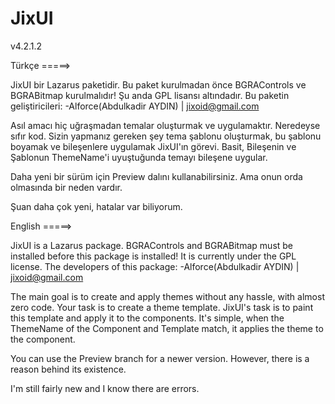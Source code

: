# JixUI
v4.2.1.2

Türkçe =====>

JixUI bir Lazarus paketidir.
Bu paket kurulmadan önce BGRAControls ve BGRABitmap kurulmalıdır!
Şu anda GPL lisansı altındadır.
Bu paketin geliştiricileri:
 -Alforce(Abdulkadir AYDIN) | jixoid@gmail.com

Asıl amacı hiç uğraşmadan temalar oluşturmak ve uygulamaktır. Neredeyse sıfır kod.
Sizin yapmanız gereken şey tema şablonu oluşturmak, bu şablonu boyamak ve bileşenlere uygulamak JixUI'ın görevi.
Basit, Bileşenin ve Şablonun ThemeName'i uyuştuğunda temayı bileşene uygular.

Daha yeni bir sürüm için Preview dalını kullanabilirsiniz. Ama onun orda olmasında bir neden vardır.

Şuan daha çok yeni, hatalar var biliyorum.


English =====>

JixUI is a Lazarus package.
BGRAControls and BGRABitmap must be installed before this package is installed!
It is currently under the GPL license.
The developers of this package:
 -Alforce(Abdulkadir AYDIN) | jixoid@gmail.com
 
The main goal is to create and apply themes without any hassle, with almost zero code. 
Your task is to create a theme template. JixUI's task is to paint this template and apply it to the components.
It's simple, when the ThemeName of the Component and Template match, it applies the theme to the component.

You can use the Preview branch for a newer version. However, there is a reason behind its existence.

I'm still fairly new and I know there are errors.
